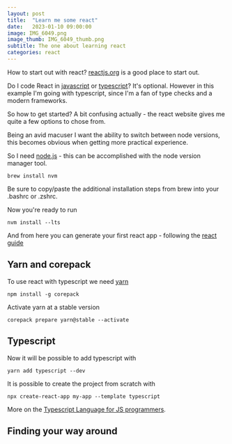 ```yaml
---
layout: post
title:  "Learn me some react"
date:   2023-01-10 09:00:00
image: IMG_6049.png
image_thumb: IMG_6049_thumb.png
subtitle: The one about learning react
categories: react
---
```

How to start out with react? [reactjs.org](https://reactjs.org/) is a good
place to start out.

Do I code React in
[javascript](https://developer.mozilla.org/en-US/docs/Web/JavaScript) or
[typescript](https://www.typescriptlang.org/)? It's optional. However in this
example I'm going with typescript, since I'm a fan of type checks and a modern
frameworks.

So how to get started? A bit confusing actually - the react website gives me
quite a few options to chose from.

Being an avid macuser I want the ability to switch between node versions, this
becomes obvious when getting more practical experience.

So I need [node.js](https://nodejs.org/en/) - this can be accomplished with the
node version manager tool.
```
brew install nvm
```
Be sure to copy/paste the additional installation steps from brew into your .bashrc or .zshrc.

Now you're ready to run

```
nvm install --lts
```

And from here you can generate your first react app - following the [react guide](https://beta.reactjs.org/learn/start-a-new-react-project)

## Yarn and corepack

To use react with typescript we need [yarn](https://yarnpkg.com/getting-started/install)

```
npm install -g corepack
```

Activate yarn at a stable version

```
corepack prepare yarn@stable --activate
```

## Typescript

Now it will be possible to add typescript with

```
yarn add typescript --dev
```

It is possible to create the project from scratch with

```
npx create-react-app my-app --template typescript
```

More on the [Typescript Language for JS programmers](https://www.typescriptlang.org/docs/handbook/typescript-in-5-minutes.html).

## Finding your way around



